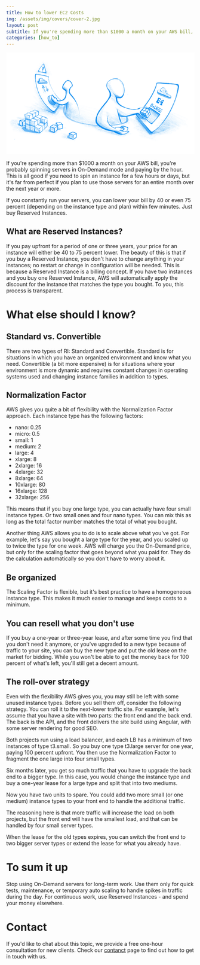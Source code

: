 ```yaml
---
title: How to lower EC2 Costs
img: /assets/img/covers/cover-2.jpg
layout: post
subtitle: If you're spending more than $1000 a month on your AWS bill, you're probably spinning servers in On-Demand mode and paying by the hour.
categories: [how_to]
---
```


![How to lower EC2 Costs](../assets/img/articles/how-to-lower-ec2-costs.png)

If you're spending more than $1000 a month on your AWS bill, you're probably spinning servers in On-Demand mode and paying by the hour. This is all good if you need to spin an instance for a few hours or days, but it's far from perfect if you plan to use those servers for an entire month over the next year or more.

If you constantly run your servers, you can lower your bill by 40 or even 75 percent (depending on the instance type and plan) within few minutes. Just buy Reserved Instances.

## What are Reserved Instances?

If you pay upfront for a period of one or three years, your price for an instance will either be  40 to 75 percent lower. The beauty of this is that if you buy a Reserved Instance, you don't have to change anything in your instances; no restart or change in configuration will be needed. This is because a Reserved Instance is a billing concept. If you have two instances and you buy one Reserved Instance, AWS will automatically apply the discount for the instance that matches the type you bought. To you, this process is transparent.

# What else should I know?

## Standard vs. Convertible

There are two types of RI: Standard and Convertible. Standard is for situations in which you have an organized environment and know what you need. Convertible (a bit more expensive) is for situations where your environment is more dynamic and requires constant changes in operating systems used and changing instance families in addition to types.

## Normalization Factor

AWS gives you quite a bit of flexibility with the Normalization Factor approach. Each instance type has the following factors:

- nano: 0.25
- micro: 0.5
- small: 1
- medium: 2
- large: 4
- xlarge: 8
- 2xlarge: 16
- 4xlarge: 32
- 8xlarge: 64
- 10xlarge: 80
- 16xlarge: 128
- 32xlarge: 256

This means that if you buy one large type, you can actually have four small instance types. Or two small ones and four nano types. You can mix this as long as the total factor number matches the total of what you bought.

Another thing AWS allows you to do is to scale above what you've got. For example, let's say you bought a large type for the year, and you scaled up to twice the type for one week. AWS will charge you the On-Demand price, but only for the scaling factor that goes beyond what you paid for. They do the calculation automatically so you don't have to worry about it.

## Be organized

The Scaling Factor is flexible, but it's best practice to have a homogeneous instance type. This makes it much easier to manage and keeps costs to a minimum.

## You can resell what you don't use

If you buy a one-year or three-year lease, and after some time you find that you don't need it anymore, or you've upgraded to a new type because of traffic to your site, you can buy the new type and put the old lease on the market for bidding. While you won't be able to get the money back for 100 percent of what's left, you'll still get a decent amount.

## The roll-over strategy

Even with the flexibility AWS gives you, you may still be left with some unused instance types. Before you sell them off, consider the following strategy. You can roll it to the next-lower traffic site. For example, let's assume that you have a site with two parts: the front end and the back end. The back is the API, and the front delivers the site build using Angular, with some server rendering for good SEO.

Both projects run using a load balancer, and each LB has a minimum of two instances of type t3.small. So you buy one type t3.large server for one year, paying 100 percent upfront. You then use the Normalization Factor to fragment the one large into four small types.

Six months later, you get so much traffic that you have to upgrade the back end to a bigger type. In this case, you would change the instance type and buy a one-year lease for a large type and split that into two mediums.

Now you have two units to spare. You could add two more small (or one medium) instance types to your front end to handle the additional traffic.

The reasoning here is that more traffic will increase the load on both projects, but the front end will have the smallest load, and that can be handled by four small server types.

When the lease for the old types expires, you can switch the front end to two bigger server types or extend the lease for what you already have.

# To sum it up

Stop using On-Demand servers for long-term work. Use them only for quick tests, maintenance, or temporary auto scaling to handle spikes in traffic during the day. For continuous work, use Reserved Instances - and spend your money elsewhere.

# Contact

If you'd like to chat about this topic, we provide a free one-hour consultation for new clients. Check our [contanct](/contact.html) page to find out how to get in touch with us.